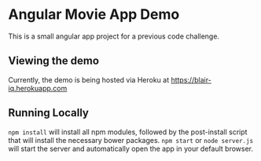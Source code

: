 # Angular Movie App Demo
This is a small angular app project for a previous code challenge.

## Viewing the demo

Currently, the demo is being hosted via Heroku at https://blair-iq.herokuapp.com

## Running Locally

`npm install` will install all npm modules, followed by the post-install script that will install the necessary bower packages.
`npm start` or `node server.js` will start the server and automatically open the app in your default browser.
